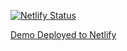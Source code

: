 [![Netlify Status](https://api.netlify.com/api/v1/badges/7bf537da-bbbd-4c1a-9c4b-f2624de7e27c/deploy-status)](https://app.netlify.com/sites/sivadej-ip-tracker/deploys)

[Demo Deployed to Netlify](https://sivadej-ip-tracker.netlify.app)